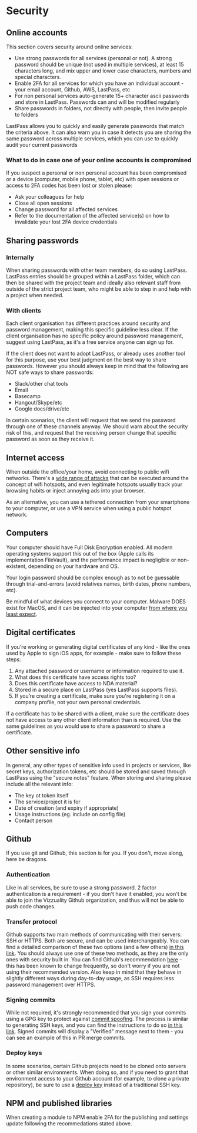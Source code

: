 # Security

## Online accounts

This section covers security around online services:

- Use strong passwords for all services (personal or not). A strong password should be unique (not used in multiple services), at least 15 characters long, and mix upper and lower case characters, numbers and special characters. 
- Enable 2FA for all services for which you have an individual account - your email account, Github, AWS, LastPass, etc
- For non personal services auto-generate 15+ character ascii passwords and store in LastPass. Passwords can and will be modified regularly
- Share passwords in folders, not directly with people, then invite people to folders

LastPass allows you to quickly and easily generate passwords that match the criteria above. It can also warn you in case
 it detects you are sharing the same password across multiple services, which you can use to quickly audit your current
 passwords
 
 
### What to do in case one of your online accounts is compromised
 
If you suspect a personal or non personal account has been compromised or a device (computer, mobile phone, tablet, etc) with open sessions or access to 2FA codes has been lost or stolen please:
 
- Ask your colleagues for help
- Close all open sessions
- Change password for all affected services
- Refer to the documentation of the affected service(s) on how to invalidate your lost 2FA device credentials 


## Sharing passwords

### Internally

When sharing passwords with other team members, do so using LastPass. LastPass entries should be grouped within a LastPass folder, which can then be shared with the project team and ideally also relevant staff from outside of the strict project team, who might be able to step in and help with a project when needed.

### With clients

Each client organisation has different practices around security and password management, making this specific guideline 
less clear. If the client organisation has no specific policy around password management, suggest using LastPass, as it's
a free service anyone can sign up for. 

If the client does not want to adopt LastPass, or already uses another tool for this purpose, use your best judgment on
the best way to share passwords. However you should always keep in mind that the following are NOT safe ways to share
passwords:
- Slack/other chat tools
- Email
- Basecamp
- Hangout/Skype/etc
- Google docs/drive/etc

In certain scenarios, the client will request that we send the password through one of these channels anyway. We should
warn about the security risk of this, and request that the receiving person change that specific password as soon as they
 receive it.

## Internet access

When outside the office/your home, avoid connecting to public wifi networks. There's a [wide range of attacks](http://blog.privatewifi.com/how-wifi-hotspot-hacks-occur/) that can be executed around the concept of wifi hotspots, and even
legitimate hotspots usually track your browsing habits or inject annoying ads into your browser.

As an alternative, you can use a tethered connection from your smartphone to your computer, or use a VPN service when using a public hotspot network.


## Computers

Your computer should have Full Disk Encryption enabled. All modern operating systems support this out of the box 
(Apple calls its implementation FileVault), and the performance impact is negligible or non-existent, depending on
your hardware and OS.

Your login password should be complex enough as to not be guessable through trial-and-errors (avoid relatives names, birth dates, phone numbers, etc).

Be mindful of what devices you connect to your computer. Malware DOES exist for MacOS, and it can be injected into your computer [from where you least expect](https://www.techspot.com/news/75923-british-security-expert-mods-usb-c-apple-charger.html).

## Digital certificates

If you're working or generating digital certificates of any kind - like the ones used by Apple to sign iOS apps, for example - make sure to follow these steps: 

1. Any attached password or username or information required to use it. 
2. What does this certificate have access rights too?
3. Does this certificate have access to NDA material? 
4. Stored in a secure place on LastPass (yes LastPass supports files).
5. If you’re creating a certificate, make sure you're registering it on a company profile, not your own personal credentials. 

If a certificate has to be shared with a client, make sure the certificate does not have access to any other client information than is required. Use the same guidelines as you would use to share a password to share a certificate.

## Other sensitive info

In general, any other types of sensitive info used in projects or services, like secret keys, authorization tokens, etc should be stored and saved through LastPass using the "secure notes" feature. When storing and sharing please include all the relevant info:

- The key ot token itself
- The service/project it is for
- Date of creation (and expiry if appropriate)
- Usage instructions (eg. include on config file)
- Contact person

## Github

If you use git and Github, this section is for you. If you don't, move along, here be dragons.


### Authentication

Like in all services, be sure to use a strong password. 2 factor authentication is a requirement - if you don't have it enabled, you won't be able to join the Vizzuality Github organization, and thus will not be able to push code changes.

### Transfer protocol

Github supports two main methods of communicating with their servers: SSH or HTTPS. Both are secure, and can be used 
interchangeably. You can find a detailed comparison of these two options (and a few others) [in this link](https://gist.github.com/grawity/4392747).
You should always use one of these two methods, as they are the only ones with security built in. You can find
 Github's recommendation [here](https://help.github.com/articles/which-remote-url-should-i-use/) - this has been known
 to change frequently, so don't worry if you are not using their recommended version. Also keep in mind that they 
 behave in slightly different ways during day-to-day usage, as SSH requires less password management over HTTPS.

### Signing commits

While not required, it's strongly recommended that you sign your commits using a GPG key to protect against 
[commit spoofing](https://medium.com/@pjbgf/spoofing-git-commits-7bef357d72f0). The process is similar to generating SSH
keys, and you can find the instructions to do so [in this link](https://help.github.com/articles/signing-commits-using-gpg/).
Signed commits will display a "Verified" message next to them - you can see an example of this in PR merge commits.

### Deploy keys

In some scenarios, certain Github projects need to be cloned onto servers or other similar environments. When doing so,
and if you need to grant that environment access to your Github account (for example, to clone a private repository), 
be sure to use a [deploy key](https://developer.github.com/v3/guides/managing-deploy-keys/) instead of a traditional 
SSH key. 

## NPM and published libraries
When creating a module to NPM enable 2FA for the publishing and settings update following the recommedations stated above.
